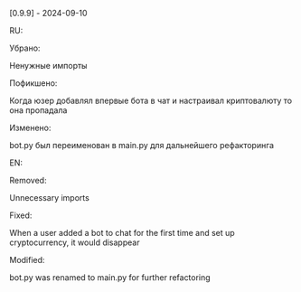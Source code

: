 [0.9.9] - 2024-09-10

RU:

Убрано:

Ненужные импорты

Пофикшено:

Когда юзер добавлял впервые бота в чат и настраивал криптовалюту то она пропадала

Изменено:

bot.py был переименован в main.py для дальнейшего рефакторинга

EN:

Removed:

Unnecessary imports

Fixed:

When a user added a bot to chat for the first time and set up cryptocurrency, it would disappear

Modified:

bot.py was renamed to main.py for further refactoring